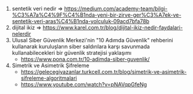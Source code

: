 1. sentetik veri nedir => https://medium.com/academy-team/bilgi-%C3%A7a%C4%9F%C4%B1nda-yeni-bir-zirve-ger%C3%A7ek-ve-sentetik-veri-aras%C4%B1nda-yolculuk-09acd7bfa78b
2. dijital ikiz => https://www.karel.com.tr/blog/dijital-ikiz-nedir-faydalari-nelerdir
3. Ulusal Siber Güvenlik Merkezi'nin "10 Adımda Güvenlik" rehberini kullanarak kuruluşların siber saldırılara karşı savunmada kullanabilecekleri bir güvenlik stratejisi yaklaşımı
    + <https://www.pona.com.tr/10-adimda-siber-guvenlik/>
4. Simetrik ve Asimetrik Şifreleme
    + <https://gelecegiyazanlar.turkcell.com.tr/blog/simetrik-ve-asimetrik-sifreleme-algoritmalari>
    + <https://www.youtube.com/watch?v=pNAVqpGfeNg>